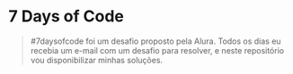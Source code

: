 # 7 Days of Code
> #7daysofcode foi um desafio proposto pela Alura. Todos os dias eu recebia um e-mail com um desafio para resolver, e neste repositório vou disponibilizar minhas soluções.

